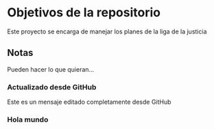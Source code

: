 # Objetivos de la repositorio

Este proyecto se encarga de manejar los planes de la liga de la justicia


## Notas
Pueden hacer lo que quieran...

### Actualizado desde GitHub

Este es un mensaje editado completamente desde GitHub

### Hola mundo
